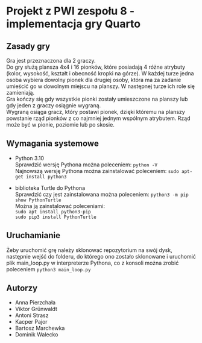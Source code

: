# Projekt z PWI zespołu 8 - implementacja gry Quarto

## Zasady gry

Gra jest przeznaczona dla 2 graczy. \
Do gry służą plansza 4x4 i 16 pionków, które posiadają 4 różne atrybuty (kolor, wysokość, kształt i obecność kropki na górze). W każdej turze jedna osoba wybiera dowolny pionek dla drugiej osoby, która ma za zadanie umieścić go w dowolnym miejscu na planszy. W następnej turze ich role się zamieniają. \
Gra kończy się gdy wszystkie pionki zostały umieszczone na planszy lub gdy jeden z graczy osiągnie wygraną. \
Wygraną osiąga gracz, który postawi pionek, dzięki któremu na planszy powstanie rząd pionków z co najmniej jednym wspólnym atrybutem. Rząd może być w pionie, poziomie lub po skosie.

## Wymagania systemowe

- Python 3.10 \
Sprawdzić wersję Pythona można poleceniem: ```python -V``` \
Najnowszą wersję Pythona można zainstalować poleceniem: ```sudo apt-get install python3```

- biblioteka Turtle do Pythona \
Sprawdzić czy jest zainstalowana można poleceniem: ```python3 -m pip show PythonTurtle``` \
Można ją zainstalować poleceniami: \
```sudo apt install python3-pip``` \
```sudo pip3 install PythonTurtle```

## Uruchamianie

Żeby uruchomić grę należy sklonować repozytorium na swój dysk, następnie wejść do folderu, do którego ono zostało sklonowane i uruchomić plik main_loop.py w interpreterze Pythona, co z konsoli można zrobić  poleceniem ```python3 main_loop.py```

## Autorzy

- Anna Pierzchała
- Viktor Grünwaldt
- Antoni Strasz
- Kacper Pajor
- Bartosz Marchewka
- Dominik Walecko
